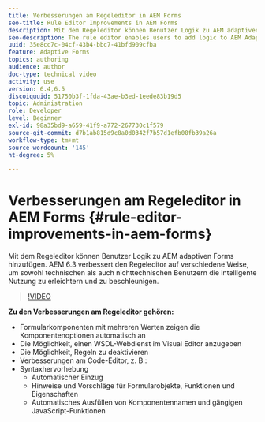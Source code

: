 ```yaml
---
title: Verbesserungen am Regeleditor in AEM Forms
seo-title: Rule Editor Improvements in AEM Forms
description: Mit dem Regeleditor können Benutzer Logik zu AEM adaptiven Forms hinzufügen. AEM 6.3 verbessert den Regeleditor auf verschiedene Weise, um sowohl technischen als auch nichttechnischen Benutzern die intelligente Nutzung zu erleichtern und zu beschleunigen.
seo-description: The rule editor enables users to add logic to AEM Adaptive Forms. AEM 6.3 improves the rule editor in several ways making it easier and faster for both technical and non-technical users alike to add intelligence.
uuid: 35e8cc7c-04cf-43b4-bbc7-41bfd909cfba
feature: Adaptive Forms
topics: authoring
audience: author
doc-type: technical video
activity: use
version: 6.4,6.5
discoiquuid: 51750b3f-1fda-43ae-b3ed-1eede83b19d5
topic: Administration
role: Developer
level: Beginner
exl-id: 98a35bd9-a659-41f9-a772-267730c1f579
source-git-commit: d7b1ab815d9c8a0d0342f7b57d1efb08fb39a26a
workflow-type: tm+mt
source-wordcount: '145'
ht-degree: 5%

---
```


# Verbesserungen am Regeleditor in AEM Forms {#rule-editor-improvements-in-aem-forms}

Mit dem Regeleditor können Benutzer Logik zu AEM adaptiven Forms hinzufügen. AEM 6.3 verbessert den Regeleditor auf verschiedene Weise, um sowohl technischen als auch nichttechnischen Benutzern die intelligente Nutzung zu erleichtern und zu beschleunigen.

>[!VIDEO](https://video.tv.adobe.com/v/19653?quality=9&learn=on)

**Zu den Verbesserungen am Regeleditor gehören:**

* Formularkomponenten mit mehreren Werten zeigen die Komponentenoptionen automatisch an
* Die Möglichkeit, einen WSDL-Webdienst im Visual Editor anzugeben
* Die Möglichkeit, Regeln zu deaktivieren
* Verbesserungen am Code-Editor, z. B.:
* Syntaxhervorhebung
   * Automatischer Einzug
   * Hinweise und Vorschläge für Formularobjekte, Funktionen und Eigenschaften
   * Automatisches Ausfüllen von Komponentennamen und gängigen JavaScript-Funktionen
